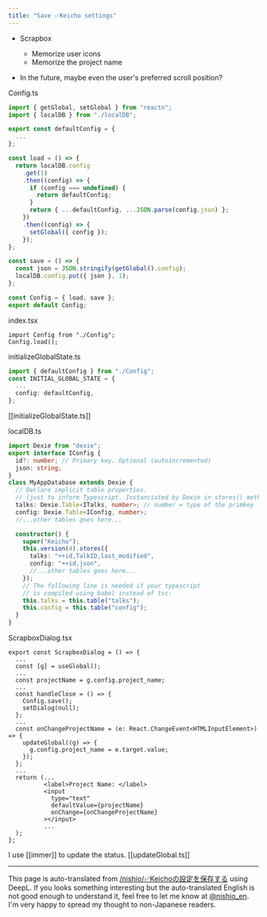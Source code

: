 ```yaml
---
title: "Save ✅Keicho settings"
---
```


- Scrapbox
    - Memorize user icons
    - Memorize the project name

- In the future, maybe even the user's preferred scroll position?

Config.ts

```typescript
import { getGlobal, setGlobal } from "reactn";
import { localDB } from "./localDB";

export const defaultConfig = {
  ...
};

const load = () => {
  return localDB.config
    .get(1)
    .then((config) => {
      if (config === undefined) {
        return defaultConfig;
      }
      return { ...defaultConfig, ...JSON.parse(config.json) };
    })
    .then((config) => {
      setGlobal({ config });
    });
};

const save = () => {
  const json = JSON.stringify(getGlobal().config);
  localDB.config.put({ json }, 1);
};

const Config = { load, save };
export default Config;
```


index.tsx

```
import Config from "./Config";
Config.load();
```


initializeGlobalState.ts

```typescript
import { defaultConfig } from "./Config";
const INITIAL_GLOBAL_STATE = {
  ...
  config: defaultConfig,
};
```

[[initializeGlobalState.ts]]

localDB.ts

```typescript
import Dexie from "dexie";
export interface IConfig {
  id?: number; // Primary key. Optional (autoincremented)
  json: string;
}
class MyAppDatabase extends Dexie {
  // Declare implicit table properties.
  // (just to inform Typescript. Instanciated by Dexie in stores() method)
  talks: Dexie.Table<ITalks, number>; // number = type of the primkey
  config: Dexie.Table<IConfig, number>;
  //...other tables goes here...

  constructor() {
    super("Keicho");
    this.version(4).stores({
      talks: "++id,TalkID,last_modified",
      config: "++id,json",
      //...other tables goes here...
    });
    // The following line is needed if your typescript
    // is compiled using babel instead of tsc:
    this.talks = this.table("talks");
    this.config = this.table("config");
  }
}
```


ScrapboxDialog.tsx

```
export const ScrapboxDialog = () => {
  ...
  const [g] = useGlobal();
  ...
  const projectName = g.config.project_name;
  ...
  const handleClose = () => {
    Config.save();
    setDialog(null);
  };
  ...
  const onChangeProjectName = (e: React.ChangeEvent<HTMLInputElement>) => {
    updateGlobal((g) => {
      g.config.project_name = e.target.value;
    });
  };
  ...
  return (...
          <label>Project Name: </label>
          <input
            type="text"
            defaultValue={projectName}
            onChange={onChangeProjectName}
          ></input>
          ...
  );
};
```


I use [[immer]] to update the status.
[[updateGlobal.ts]]

---
This page is auto-translated from [/nishio/✅Keichoの設定を保存する](https://scrapbox.io/nishio/✅Keichoの設定を保存する) using DeepL. If you looks something interesting but the auto-translated English is not good enough to understand it, feel free to let me know at [@nishio_en](https://twitter.com/nishio_en). I'm very happy to spread my thought to non-Japanese readers.